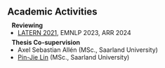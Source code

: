 <h1 id="Academic Activities"></h1>

<h2 style="margin: 60px 0px 10px;">Academic Activities</h2>

<h4 style="margin:0 10px 0;">Reviewing</h4>

<ul style="margin:0 0 5px;">
  <li><a href="https://aclanthology.org/2021.lantern-1.0.pdf"><autocolor>LATERN 2021</autocolor></a>, EMNLP 2023, ARR 2024</li>
  
</ul>

<h4 style="margin:0 10px 0;">Thesis Co-supervision</h4>

<ul style="margin:0 0 20px;">
  <li>Axel Sebastian Allén (MSc., Saarland University)</li>
  <li><a href="https://pjlintw.github.io/"><autocolor>Pin-Jie Lin</autocolor></a> (MSc., Saarland University)</li>
</ul>
